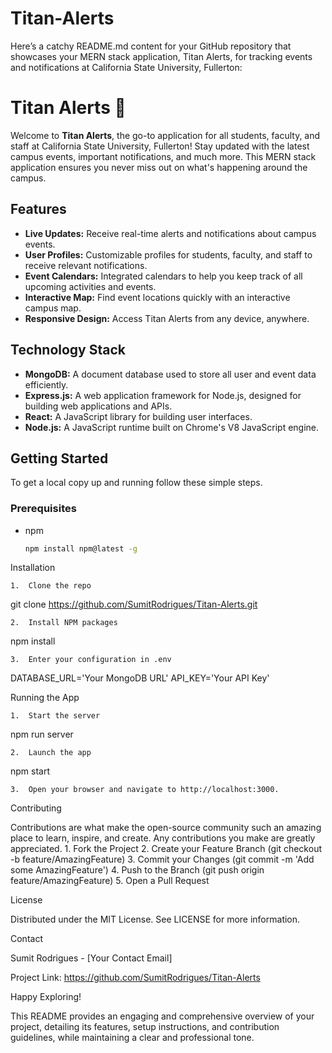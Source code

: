 # Titan-Alerts

Here’s a catchy README.md content for your GitHub repository that showcases your MERN stack application, Titan Alerts, for tracking events and notifications at California State University, Fullerton:

# Titan Alerts 🚀

Welcome to **Titan Alerts**, the go-to application for all students, faculty, and staff at California State University, Fullerton! Stay updated with the latest campus events, important notifications, and much more. This MERN stack application ensures you never miss out on what's happening around the campus.

## Features

- **Live Updates:** Receive real-time alerts and notifications about campus events.
- **User Profiles:** Customizable profiles for students, faculty, and staff to receive relevant notifications.
- **Event Calendars:** Integrated calendars to help you keep track of all upcoming activities and events.
- **Interactive Map:** Find event locations quickly with an interactive campus map.
- **Responsive Design:** Access Titan Alerts from any device, anywhere.

## Technology Stack

- **MongoDB:** A document database used to store all user and event data efficiently.
- **Express.js:** A web application framework for Node.js, designed for building web applications and APIs.
- **React:** A JavaScript library for building user interfaces.
- **Node.js:** A JavaScript runtime built on Chrome's V8 JavaScript engine.

## Getting Started

To get a local copy up and running follow these simple steps.

### Prerequisites

- npm
  ```sh
  npm install npm@latest -g

Installation

	1.	Clone the repo

git clone https://github.com/SumitRodrigues/Titan-Alerts.git


	2.	Install NPM packages

npm install


	3.	Enter your configuration in .env

DATABASE_URL='Your MongoDB URL'
API_KEY='Your API Key'



Running the App

	1.	Start the server

npm run server


	2.	Launch the app

npm start


	3.	Open your browser and navigate to http://localhost:3000.

Contributing

Contributions are what make the open-source community such an amazing place to learn, inspire, and create. Any contributions you make are greatly appreciated.
	1.	Fork the Project
	2.	Create your Feature Branch (git checkout -b feature/AmazingFeature)
	3.	Commit your Changes (git commit -m 'Add some AmazingFeature')
	4.	Push to the Branch (git push origin feature/AmazingFeature)
	5.	Open a Pull Request

License

Distributed under the MIT License. See LICENSE for more information.

Contact

Sumit Rodrigues - [Your Contact Email]

Project Link: https://github.com/SumitRodrigues/Titan-Alerts

Happy Exploring!

This README provides an engaging and comprehensive overview of your project, detailing its features, setup instructions, and contribution guidelines, while maintaining a clear and professional tone.
